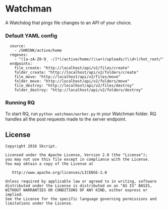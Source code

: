 # Watchman
A Watchdog that pings file changes to an API of your choice.

### Default YAML config
```
  source:
    - /SHRINK/active/home
  regexes:
    - "([a-zA-Z0-9_ -/]*)/active/home/(\\w+)/uploads/(\\d+)/hot_root/"
  endpoints:
    file_create: "http://localhost/api/v2/files/create"
    folder_create: "http://localhost/api/v2/folders/create"
    file_move: "http://localhost/api/v2/files/move"
    folder_move: "http://localhost/api/v2/folders/move"
    file_destroy: "http://localhost/api/v2/files/destroy"
    folder_destroy: "http://localhost/api/v2/folders/destroy"
```

### Running RQ
To start RQ, run `python watchman/worker.py` in your Watchman folder. RQ handles
all the post requests made to the server endpoint.

License
--------

    Copyright 2016 Skcript.

    Licensed under the Apache License, Version 2.0 (the "License");
    you may not use this file except in compliance with the License.
    You may obtain a copy of the License at

       http://www.apache.org/licenses/LICENSE-2.0

    Unless required by applicable law or agreed to in writing, software
    distributed under the License is distributed on an "AS IS" BASIS,
    WITHOUT WARRANTIES OR CONDITIONS OF ANY KIND, either express or implied.
    See the License for the specific language governing permissions and
    limitations under the License.
